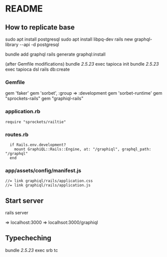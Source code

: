 # README

## How to replicate base

sudo apt install postgresql
sudo apt install libpq-dev
rails new graphql-library --api -d postgresql

bundle add graphql
rails generate graphql:install

(after Gemfile modifications)
bundle _2.5.23_ exec tapioca init
bundle _2.5.23_ exec tapioca dsl
rails db:create

### Gemfile
gem 'faker'
gem 'sorbet', :group => :development
gem 'sorbet-runtime'
gem "sprockets-rails"
gem "graphiql-rails"

### application.rb
```
require "sprockets/railtie"
```

### routes.rb
```title="add into Rails.application.routes.draw"
  if Rails.env.development?
    mount GraphiQL::Rails::Engine, at: "/graphiql", graphql_path: "/graphql"
  end
```


### app/assets/config/manifest.js
```
//= link graphiql/rails/application.css
//= link graphiql/rails/application.js
```

## Start server
rails server

=> localhost:3000
=> localhsot:3000/graphiql

## Typecheching

bundle _2.5.23_ exec srb tc
